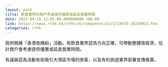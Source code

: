```yaml
---
layout: post
title: 飲食業界料商戶考慮提供優惠或延長營業時間
date: 2023-09-15 12:05:06.000000000 +08:00
link: https://news.rthk.hk/rthk/ch/component/k2/1718475-20230915.htm
categories: rthk
---
```


政府開展「香港夜繽紛」活動。有飲食業界認為方向正確，可帶動整體夜經濟，估計商戶會考慮提供優惠或延長營業時間。

有議員認為活動有助吸引大灣區市場的旅客，以及有利旅遊業界部署宣傳推廣。
